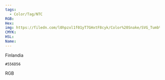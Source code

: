 ```yaml
---
tags:
  - Color/Tag/NTC
RGB:
Hex:
img: https://filedn.com/l0hpzxl1f01yT7GHxtF8cyk/Color%20Snake/SVG_Tumb%20Mass%20No%20Name/556D56.svg
CMYK:
HSL:
Name:
---
```

Finlandia
```palette
#556D56
```
RGB
